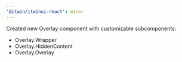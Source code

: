 ```yaml
---
'@itwin/itwinui-react': minor
---
```


Created new Overlay component with customizable subcomponents:

- Overlay.Wrapper
- Overlay.HiddenContent
- Overlay.Overlay
